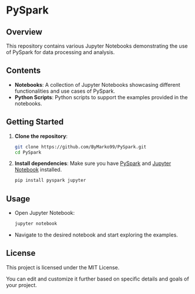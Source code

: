 # PySpark

## Overview
This repository contains various Jupyter Notebooks demonstrating the use of PySpark for data processing and analysis.

## Contents
- **Notebooks**: A collection of Jupyter Notebooks showcasing different functionalities and use cases of PySpark.
- **Python Scripts**: Python scripts to support the examples provided in the notebooks.

## Getting Started
1. **Clone the repository**:
   ```sh
   git clone https://github.com/ByMarko99/PySpark.git
   cd PySpark
   ```
2. **Install dependencies**:
   Make sure you have [PySpark](https://spark.apache.org/docs/latest/api/python/) and [Jupyter Notebook](https://jupyter.org/install) installed.
   ```sh
   pip install pyspark jupyter
   ```

## Usage
- Open Jupyter Notebook:
  ```sh
  jupyter notebook
  ```
- Navigate to the desired notebook and start exploring the examples.

## License
This project is licensed under the MIT License.

You can edit and customize it further based on specific details and goals of your project.
